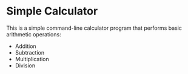 # Simple Calculator

This is a simple command-line calculator program that performs basic arithmetic operations:

- Addition
- Subtraction
- Multiplication
- Division



